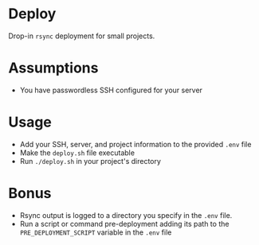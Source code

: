 # Deploy

Drop-in `rsync` deployment for small projects.

# Assumptions
- You have passwordless SSH configured for your server

# Usage 
- Add your SSH, server, and project information to the provided `.env` file
- Make the `deploy.sh` file executable
- Run `./deploy.sh` in your project's directory

# Bonus
- Rsync output is logged to a directory you specify in the `.env` file.
- Run a script or command pre-deployment adding its path to the `PRE_DEPLOYMENT_SCRIPT` variable in the `.env` file
